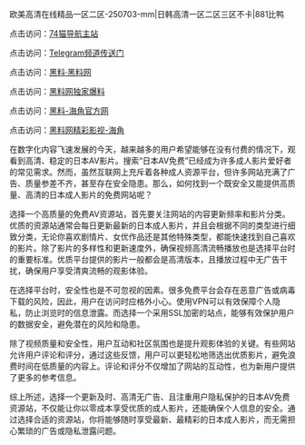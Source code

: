 欧美高清在线精品一区二区-250703-mm|日韩高清一区二区三区不卡|881比鸭

点击访问：<a href="https://74mao.com/">74猫导航主站</a>

点击访问：<a href="https://74mao.com/">Telegram频道传送门</a>

点击访问：<a href="https://heiliaolvzlu3.pages.dev">黑料·黑料网</a>

点击访问：<a href="https://heiliaoyvnrda.pages.dev">黑料网独家爆料</a>

点击访问：<a href="https://gbs-3wd.pages.dev/">黑料-海角官方网</a>

点击访问：<a href="https://sdfsh.pages.dev/">黑料网精彩影视-海角</a>

在数字化内容飞速发展的今天，越来越多的用户希望能够在没有付费的情况下，观看到高清、稳定的日本AV影片。搜索“日本AV免费”已经成为许多成人影片爱好者的常见需求。然而，虽然互联网上充斥着各种成人资源平台，但许多网站充满了广告、质量参差不齐，甚至存在安全隐患。那么，如何找到一个既安全又能提供高质量、高清的日本成人影片的免费网站呢？

选择一个高质量的免费AV资源站，首先要关注网站的内容更新频率和影片分类。优质的资源站通常会每日更新最新的日本成人影片，并且会根据不同的类型进行细致分类，无论你喜欢剧情片、女优作品还是其他特殊类型，都能快速找到自己喜欢的影片。除了影片的多样性和更新速度外，确保视频高清流畅播放也是选择平台时的重要标准。优质平台提供的影片一般都会是高清版本，且播放过程中无广告干扰，确保用户享受清爽流畅的观影体验。

在选择平台时，安全性也是不可忽视的因素。很多免费平台会存在恶意广告或病毒下载的风险，因此，用户在访问时应格外小心。使用VPN可以有效保障个人隐私，防止浏览时的信息泄露。而选择一个采用SSL加密的站点，能够有效保护用户的数据安全，避免潜在的风险和隐患。

除了视频质量和安全性，用户互动和社区氛围也是提升观影体验的关键。有些网站允许用户评论和评分，通过这些反馈，用户可以更轻松地筛选出优质影片，避免浪费时间在低质量的内容上。评论和评分不仅增加了网站的互动性，也为新用户提供了更多的参考信息。

综上所述，选择一个更新及时、高清无广告、且注重用户隐私保护的日本AV免费资源站，不仅能让你以零成本享受优质的成人影片，还能确保个人信息的安全。通过选择合适的资源站，你将能够随时享受最新、最精彩的日本成人影片，而无需担心繁琐的广告或隐私泄露问题。

